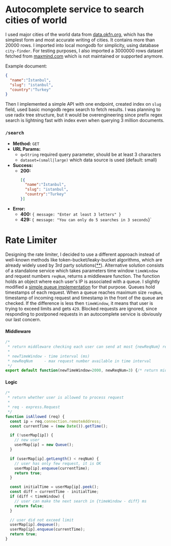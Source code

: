# Autocomplete service to search cities of world
I used major cities of the world data from [data.okfn.org](http://data.okfn.org/data/core/world-cities), which has the simplest form and most accurate writing of cities. It contains more than 20000 rows. I imported into local mongodb for simplicity, using database `city-finder`. For testing purposes, I also imported a 3000000 rows dataset fetched from [maxmind.com](https://www.maxmind.com/en/free-world-cities-database) which is not maintained or supported anymore.

Example document:
```json
{
  "name":"İstanbul",
  "slug": "istanbul",
  "country":"Turkey"
}
```

Then I implemented a simple API with one endpoint, created index on `slug` field, used basic mongodb regex search to fetch results. I was planning to use radix tree structure, but it would be overengineering since prefix regex search is lightning fast with index even when querying 3 million documents.

### `/search`

* **Method:** `GET`
* **URL Params:**
  * `q=String` required query parameter, should be at least 3 characters
  * `dataset=(small|large)` which data source is used (default: small)
* **Success:**
  * **200:**
    ```json
    [{
      "name":"İstanbul",
      "slug": "istanbul",
      "country":"Turkey"
    }]
    ```
* **Error:**
  * **400:** `{ message: "Enter at least 3 letters" }`
  * **429:** `{ message: "You can only do 5 searches in 3 seconds`}`

# Rate Limiter

Designing the rate limiter, I decided to use a different approach instead of well-known methods like token-bucket/leaky-bucket algorithms, which are already widely used by 3rd party solutions([*](https://github.com/ded/express-limiter)[*](https://github.com/AdamPflug/express-brute)). Alternative solution consists of a standalone service which takes parameters  time window `timeWindow` and request numbers `reqNum`, returns a middleware function. The function holds an object where each user's IP is associated with a queue. I slightly modified a [simple queue implementation](http://code.stephenmorley.org/javascript/queues/) for that purpose. Queues hold timestamps of each request. When a queue reaches maximum size `reqNum`, timestamp of incoming request and timestamp in the front of the queue are checked. If the difference is less then `timeWindow`, it means that user is trying to exceed limits and gets `429`. Blocked requests are ignored, since responding to postponed requests in an autocomplete service is obviously our last concern.

#### Middleware
```javascript
/*
 * return middleware checking each user can send at most {newReqNum} requests in {newTimeWindow} ms
 *
 * newTimeWindow - time interval (ms)
 * newReqNum     - max request number available in time interval
 */
export default function(newTimeWindow=2000, newReqNum=3) {/* return middleware */}
```

#### Logic
```javascript
/*
 * return whether user is allowed to process request
 *
 * req - express.Request
 */
function isAllowed (req) {
  const ip = req.connection.remoteAddress;
  const currentTime = (new Date()).getTime();

  if (!userMap[ip]) {
    // new user
    userMap[ip] = new Queue();
  }

  if (userMap[ip].getLength() < reqNum) {
    // user has only few request, it is OK
    userMap[ip].enqueue(currentTime);
    return true;
  }

  const initialTime = userMap[ip].peek();
  const diff = currentTime - initialTime;
  if (diff < timeWindow) {
    // user can make the next search in {timeWindow - diff} ms
    return false;
  }

  // user did not exceed limit
  userMap[ip].dequeue();
  userMap[ip].enqueue(currentTime);
  return true;
}
```
